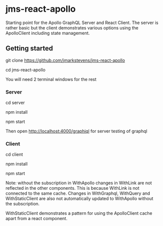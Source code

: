 # jms-react-apollo

Starting point for the Apollo GraphQL Server and React Client.
The server is rather basic but the client demonstrates various options using the ApolloClient
including state management.

## Getting started

git clone https://github.com/jmarkstevens/jms-react-apollo

cd jms-react-apollo

You will need 2 terminal windows for the rest

### Server

cd server

npm install

npm start

Then open [http://localhost:4000/graphiql](http://localhost:4000/graphiql) for server testing of graphql

### Client

cd client

npm install

npm start

Note: without the subscription in WithApollo changes in WithLink are not reflected in the other components.
This is because WithLink is not connected to the same cache. Changes in WithGraphql, WithQuery and WithStaticClient are also not automatically updated to WithApollo without the subscription.


WithStaticClient demonstrates a pattern for using the ApolloClient cache
apart from a react component.
